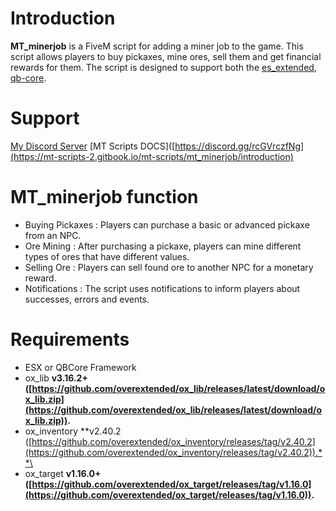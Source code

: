 # Introduction
**MT_minerjob** is a FiveM script for adding a miner job to the game. This script allows players to buy pickaxes, mine ores, sell them and get financial rewards for them. 
The script is designed to support both the [es_extended](https://github.com/esx-framework/esx-legacy), [qb-core](https://github.com/qbcore-framework/qb-core).

# Support
[My Discord Server](https://discord.gg/rcGVrczfNg)
[MT Scripts DOCS]([https://discord.gg/rcGVrczfNg](https://mt-scripts-2.gitbook.io/mt-scripts/mt_minerjob/introduction)

# MT_minerjob function
- Buying Pickaxes : Players can purchase a basic or advanced pickaxe from an NPC.
- Ore Mining : After purchasing a pickaxe, players can mine different types of ores that have different values.
- Selling Ore : Players can sell found ore to another NPC for a monetary reward.
- Notifications : The script uses notifications to inform players about successes, errors and events.

# Requirements
- ESX or QBCore Framework
- ox_lib **v3.16.2+ ([https://github.com/overextended/ox_lib/releases/latest/download/ox_lib.zip](https://github.com/overextended/ox_lib/releases/latest/download/ox_lib.zip)).**
- ox_inventory **v2.40.2 ([https://github.com/overextended/ox_inventory/releases/tag/v2.40.2](https://github.com/overextended/ox_inventory/releases/tag/v2.40.2)).**\
- ox_target **v1.16.0+ ([https://github.com/overextended/ox_target/releases/tag/v1.16.0](https://github.com/overextended/ox_target/releases/tag/v1.16.0)).**
